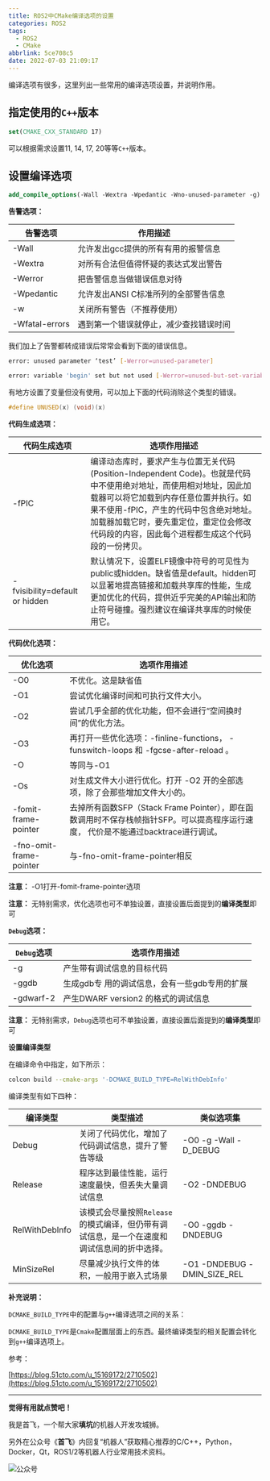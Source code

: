 ```yaml
---
title: ROS2中CMake编译选项的设置
categories: ROS2
tags:
  - ROS2
  - CMake
abbrlink: 5ce708c5
date: 2022-07-03 21:09:17
---
```


编译选项有很多，这里列出一些常用的编译选项设置，并说明作用。



## 指定使用的`C++`版本

```cmake
set(CMAKE_CXX_STANDARD 17)
```

可以根据需求设置11, 14, 17, 20等等`C++`版本。



## 设置编译选项

```cmake
add_compile_options(-Wall -Wextra -Wpedantic -Wno-unused-parameter -g)
```

**告警选项：**

| 告警选项       | 作用描述                               |
| -------------- | -------------------------------------- |
| -Wall          | 允许发出gcc提供的所有有用的报警信息    |
| -Wextra        | 对所有合法但值得怀疑的表达式发出警告   |
| -Werror        | 把告警信息当做错误信息对待             |
| -Wpedantic      | 允许发出ANSI C标准所列的全部警告信息   |
| -w             | 关闭所有警告（不推荐使用）             |
| -Wfatal-errors | 遇到第一个错误就停止，减少查找错误时间 |



我们加上了告警都转成错误后常常会看到下面的错误信息。

```bash
error: unused parameter ‘test’ [-Werror=unused-parameter]
```
<!--more-->


```bash
error: variable 'begin' set but not used [-Werror=unused-but-set-variable]
```

有地方设置了变量但没有使用，可以加上下面的代码消除这个类型的错误。

```c++
#define UNUSED(x) (void)(x)
```



 **代码生成选项：**

| 代码生成选项                   | 选项作用描述                                                 |
| ------------------------------ | ------------------------------------------------------------ |
| -fPIC                          | 编译动态库时，要求产生与位置无关代码(Position-Independent Code)。也就是代码中不使用绝对地址，而使用相对地址，因此加载器可以将它加载到内存任意位置并执行。如果不使用-fPIC，产生的代码中包含绝对地址。加载器加载它时，要先重定位，重定位会修改代码段的内容，因此每个进程都生成这个代码段的一份拷贝。 |
| -fvisibility=default or hidden | 默认情况下，设置ELF镜像中符号的可见性为public或hidden。缺省值是default。hidden可以显著地提高链接和加载共享库的性能，生成更加优化的代码，提供近乎完美的API输出和防止符号碰撞。强烈建议在编译共享库的时候使用它。 |



**代码优化选项：**

| 优化选项                | 选项作用描述                                                 |
| ----------------------- | ------------------------------------------------------------ |
| -O0                     | 不优化。这是缺省值                                           |
| -O1                     | 尝试优化编译时间和可执行文件大小。                           |
| -O2                     | 尝试几乎全部的优化功能，但不会进行“空间换时间”的优化方法。   |
| -O3                     | 再打开一些优化选项：-finline-functions， -funswitch-loops 和 -fgcse-after-reload 。 |
| -O                      | 等同与-O1                                                    |
| -Os                     | 对生成文件大小进行优化。打开 -O2 开的全部选项，除了会那些增加文件大小的。 |
| -fomit-frame-pointer    | 去掉所有函数SFP（Stack Frame Pointer），即在函数调用时不保存栈帧指针SFP。可以提高程序运行速度， 代价是不能通过backtrace进行调试。 |
| -fno-omit-frame-pointer | 与-fno-omit-frame-pointer相反                                |

**注意：** -O1打开-fomit-frame-pointer选项

**注意：** 无特别需求，优化选项也可不单独设置，直接设置后面提到的**编译类型**即可



**`Debug`选项：**

| `Debug`选项 | 选项作用描述                                  |
| ----------- | --------------------------------------------- |
| -g          | 产生带有调试信息的目标代码                    |
| -ggdb       | 生成gdb专 用的调试信息，会有一些gdb专用的扩展 |
| -gdwarf-2   | 产生DWARF version2 的格式的调试信息           |

**注意：** 无特别需求，`Debug`选项也可不单独设置，直接设置后面提到的**编译类型**即可



**设置编译类型**

在编译命令中指定，如下所示：  

```bash
colcon build --cmake-args '-DCMAKE_BUILD_TYPE=RelWithDebInfo'
```



编译类型有如下四种：

| 编译类型       | 类型描述                                                     | 类似选项集                   |
| -------------- | ------------------------------------------------------------ | ---------------------------- |
| Debug          | 关闭了代码优化，增加了代码调试信息，提升了警告等级           | -O0 -g -Wall -D_DEBUG        |
| Release        | 程序达到最佳性能，运行速度最快，但丢失大量调试信息           | -O2 -DNDEBUG                 |
| RelWithDebInfo | 该模式会尽量按照`Release`的模式编译，但仍带有调试信息，是一个在速度和调试信息间的折中选择。 | -O0 -ggdb -DNDEBUG           |
| MinSizeRel     | 尽量减少执行文件的体积，一般用于嵌入式场景                   | -O1  -DNDEBUG -DMIN_SIZE_REL |



**补充说明：**

`DCMAKE_BUILD_TYPE`中的配置与`g++`编译选项之间的关系：  

`DCMAKE_BUILD_TYPE`是`Cmake`配置层面上的东西。最终编译类型的相关配置会转化到`g++`编译选项上。



参考：   

[https://blog.51cto.com/u_15169172/2710502](https://blog.51cto.com/u_15169172/2710502)







---

**觉得有用就点赞吧！**

我是首飞，一个帮大家**填坑**的机器人开发攻城狮。

另外在公众号《**首飞**》内回复“机器人”获取精心推荐的C/C++，Python，Docker，Qt，ROS1/2等机器人行业常用技术资料。

![公众号](https://sf-blog-images.oss-cn-hangzhou.aliyuncs.com/shoufei_qr_gongzhonghao.jpg)
